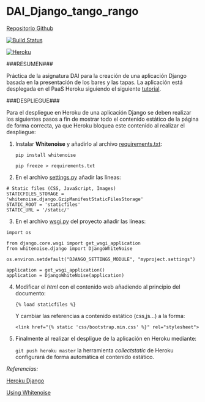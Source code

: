 # DAI_Django_tango_rango

[Repositorio Github](https://github.com/nachobit/DAI_bares.git)

[![Build Status](https://snap-ci.com/nachobit/DAI_bares/branch/master/build_image)](https://snap-ci.com/nachobit/DAI_bares/branch/master)

[![Heroku](https://www.herokucdn.com/deploy/button.png)](https://baresdai.herokuapp.com/rango)

###RESUMEN###

Práctica de la asignatura DAI para la creación de una aplicación Django basada en la presentación de los bares y las tapas. La aplicación está desplegada en el PaaS Heroku siguiendo el siguiente [tutorial](http://www.tangowithdjango.com/book17/index.html).

###DESPLIEGUE###

Para el despliegue en Heroku de una aplicación Django se deben realizar los siguientes pasos a fin de mostrar todo el contenido estático de la página de forma correcta, ya que Heroku bloquea este contenido al realizar el despliegue:

1. Instalar **Whitenoise** y añadirlo al archivo [requirements.txt](https://github.com/nachobit/DAI_bares/blob/master/requirements.txt):

	```pip install whitenoise ```
	
	```pip freeze > requirements.txt```

2. En el archivo [settings.py]() añadir las líneas:

```
# Static files (CSS, JavaScript, Images)
STATICFILES_STORAGE = 'whitenoise.django.GzipManifestStaticFilesStorage'
STATIC_ROOT = 'staticfiles'
STATIC_URL = '/static/'
```

3. En el archivo [wsgi.py](https://github.com/nachobit/DAI_bares/blob/master/myproject/wsgi.py) del proyecto añadir las líneas:

```
import os

from django.core.wsgi import get_wsgi_application
from whitenoise.django import DjangoWhiteNoise

os.environ.setdefault("DJANGO_SETTINGS_MODULE", "myproject.settings")

application = get_wsgi_application()
application = DjangoWhiteNoise(application)

```

4. Modificar el *html* con el contenido web añadiendo al principio del documento:

	```{% load staticfiles %}```

	Y cambiar las referencias a contenido estático (css,js...) a la forma:

	```
	<link href="{% static 'css/bootstrap.min.css' %}" rel="stylesheet">
	```

5. Finalmente al realizar el despligue de la aplicación en Heroku mediante:

	```git push heroku master```
	la herramienta *collectstatic* de Heroku configurará de forma automática el contenido estático.


*Referencias:*

[Heroku Django](https://devcenter.heroku.com/articles/django-assets)

[Using Whitenoise](http://whitenoise.evans.io/en/latest/django.html)
